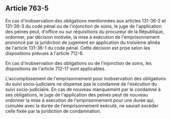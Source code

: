 Article 763-5
----
En cas d'inobservation des obligations mentionnées aux articles 131-36-2 et
131-36-3 du code pénal ou de l'injonction de soins, le juge de l'application des
peines peut, d'office ou sur réquisitions du procureur de la République,
ordonner, par décision motivée, la mise à exécution de l'emprisonnement prononcé
par la juridiction de jugement en application du troisième alinéa de l'article
131-36-1 du code pénal. Cette décision est prise selon les dispositions prévues
à l'article 712-6.

En cas d'inobservation des obligations ou de l'injonction de soins, les
dispositions de l'article 712-17 sont applicables.

L'accomplissement de l'emprisonnement pour inobservation des obligations du
suivi socio-judiciaire ne dispense pas le condamné de l'exécution du suivi
socio-judiciaire. En cas de nouveau manquement par le condamné à ses
obligations, le juge de l'application des peines peut de nouveau ordonner la
mise à exécution de l'emprisonnement pour une durée qui, cumulée avec la durée
de l'emprisonnement exécuté, ne saurait excéder celle fixée par la juridiction
de condamnation.
